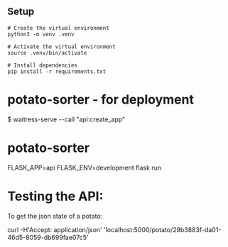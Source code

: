 ## Setup

```
# Create the virtual environment
python3 -m venv .venv

# Activate the virtual environment
source .venv/bin/activate

# Install dependencies
pip install -r requirements.txt
```

# potato-sorter - for deployment

$ waitress-serve --call "api:create_app"


# potato-sorter

FLASK_APP=api FLASK_ENV=development flask run

# Testing the API:

To get the json state of a potato:

curl -H'Accept: application/json' 'localhost:5000/potato/29b3883f-da01-46d5-8059-db699fae07c5'

